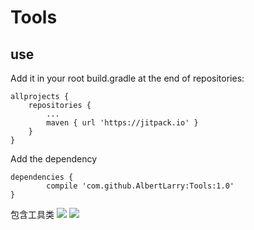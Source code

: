 # Tools
## use
Add it in your root build.gradle at the end of repositories:

	allprojects {
		repositories {
			...
			maven { url 'https://jitpack.io' }
		}
	}
Add the dependency

	dependencies {
	        compile 'com.github.AlbertLarry:Tools:1.0'
	}
包含工具类
![](http://i.imgur.com/EEvMSF2.png)
![](http://i.imgur.com/v8xQS7u.png)